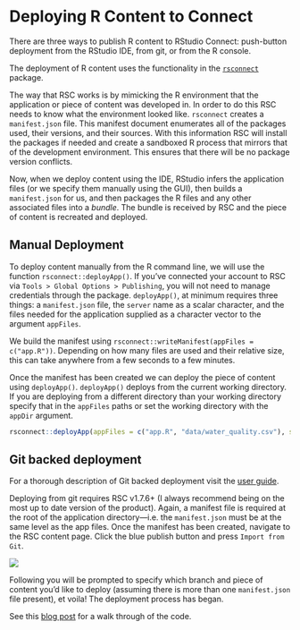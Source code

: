 
<!-- README.md is generated from README.Rmd. Please edit that file -->

# Deploying R Content to Connect

There are three ways to publish R content to RStudio Connect:
push-button deployment from the RStudio IDE, from git, or from the R
console.

The deployment of R content uses the functionality in the
[`rsconnect`](https://github.com/rstudio/rsconnect) package.

The way that RSC works is by mimicking the R environment that the
application or piece of content was developed in. In order to do this
RSC needs to know what the environment looked like. `rsconnect` creates
a `manifest.json` file. This manifest document enumerates all of the
packages used, their versions, and their sources. With this information
RSC will install the packages if needed and create a sandboxed R process
that mirrors that of the development environment. This ensures that
there will be no package version conflicts.

Now, when we deploy content using the IDE, RStudio infers the
application files (or we specify them manually using the GUI), then
builds a `manifest.json` for us, and then packages the R files and any
other associated files into a *bundle*. The bundle is received by RSC
and the piece of content is recreated and deployed.

## Manual Deployment

To deploy content manually from the R command line, we will use the
function `rsconnect::deployApp()`. If you’ve connected your account to
RSC via `Tools > Global Options > Publishing`, you will not need to
manage credentials through the package. `deployApp()`, at minimum
requires three things: a `manifest.json` file, the `server` name as a
scalar character, and the files needed for the application supplied as a
character vector to the argument `appFiles`.

We build the manifest using `rsconnect::writeManifest(appFiles =
c("app.R"))`. Depending on how many files are used and their relative
size, this can take anywhere from a few seconds to a few minutes.

Once the manifest has been created we can deploy the piece of content
using `deployApp()`. `deployApp()` deploys from the current working
directory. If you are deploying from a different directory than your
working directory specify that in the `appFiles` paths or set the
working directory with the `appDir` argument.

``` r
rsconnect::deployApp(appFiles = c("app.R", "data/water_quality.csv"), server = "server-name")
```

## Git backed deployment

For a thorough description of Git backed deployment visit the [user
guide](https://docs.rstudio.com/connect/user/git-backed/).

Deploying from git requires RSC v1.7.6+ (I always recommend being on the
most up to date version of the product). Again, a manifest file is
required at the root of the application directory—i.e. the
`manifest.json` must be at the same level as the app files. Once the
manifest has been created, navigate to the RSC content page. Click the
blue publish button and press `Import from Git`.

![](https://docs.rstudio.com/connect/user/images/screenshots/import-from-git.png)

Following you will be prompted to specify which branch and piece of
content you’d like to deploy (assuming there is more than one
`manifest.json` file present), et voila\! The deployment process has
began.

See this [blog
post](http://josiahparry.com/post/2019-08-09-epa-waterquality/) for a
walk through of the code.
